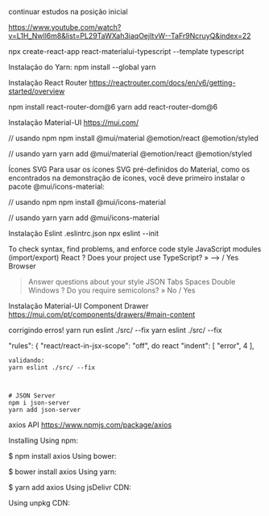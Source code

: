 
continuar estudos na posição inicial

https://www.youtube.com/watch?v=L1H_Nwll6m8&list=PL29TaWXah3iaqOejItvW--TaFr9NcruyQ&index=22




npx create-react-app react-materialui-typescript --template typescript

Instalação do Yarn:
npm install --global yarn


Instalação React Router 
https://reactrouter.com/docs/en/v6/getting-started/overview

npm install react-router-dom@6
yarn add react-router-dom@6


Instalação Material-UI
https://mui.com/

// usando npm
npm install @mui/material @emotion/react @emotion/styled

// usando yarn
yarn add @mui/material @emotion/react @emotion/styled


Ícones SVG
Para usar os ícones SVG pré-definidos do Material, como os encontrados na demonstração de ícones, você deve primeiro instalar o pacote @mui/icons-material:

// usando npm
npm install @mui/icons-material

// usando yarn
yarn add @mui/icons-material


Instalação Eslint .eslintrc.json
npx eslint --init

 To check syntax, find problems, and enforce code style
 JavaScript modules (import/export)
 React
 ? Does your project use TypeScript? » --> / Yes
  Browser
  > Answer questions about your style
  JSON
  > Tabs
  Spaces
  > Double
> Windows
? Do you require semicolons? » No / Yes



Instalação Material-UI Component Drawer
https://mui.com/pt/components/drawers/#main-content



corrigindo erros! yarn run eslint ./src/ --fix yarn eslint ./src/ --fix

"rules": { "react/react-in-jsx-scope": "off", do react "indent": [ "error", 4 ],

    validando:
    yarn eslint ./src/ --fix



    # JSON Server
    npm i json-server
    yarn add json-server




axios API
https://www.npmjs.com/package/axios


Installing
Using npm:

$ npm install axios
Using bower:

$ bower install axios
Using yarn:

$ yarn add axios
Using jsDelivr CDN:

<script src="https://cdn.jsdelivr.net/npm/axios/dist/axios.min.js"></script>
Using unpkg CDN:

<script src="https://unpkg.com/axios/dist/axios.min.js"></scrip